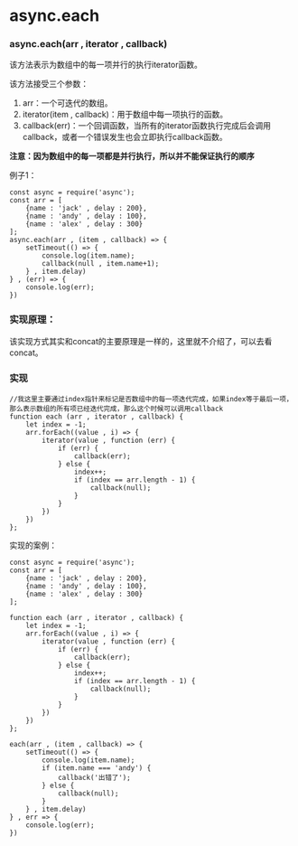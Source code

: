 # async.each
### async.each(arr , iterator , callback)
该方法表示为数组中的每一项并行的执行iterator函数。

该方法接受三个参数：
1. arr：一个可迭代的数组。
2. iterator(item , callback)：用于数组中每一项执行的函数。
3. callback(err)：一个回调函数，当所有的iterator函数执行完成后会调用callback，或者一个错误发生也会立即执行callback函数。

**注意：因为数组中的每一项都是并行执行，所以并不能保证执行的顺序**

例子1：
```
const async = require('async');
const arr = [
	{name : 'jack' , delay : 200},
	{name : 'andy' , delay : 100},
	{name : 'alex' , delay : 300}
];
async.each(arr , (item , callback) => {
	setTimeout(() => {
		console.log(item.name);
		callback(null , item.name+1);
	} , item.delay)
} , (err) => {
	console.log(err);
})
```
### 实现原理：
该实现方式其实和concat的主要原理是一样的，这里就不介绍了，可以去看concat。
### 实现
```
//我这里主要通过index指针来标记是否数组中的每一项迭代完成，如果index等于最后一项，那么表示数组的所有项已经迭代完成，那么这个时候可以调用callback
function each (arr , iterator , callback) {
	let index = -1;
	arr.forEach((value , i) => {
		iterator(value , function (err) {
			if (err) {
				callback(err);
			} else {
				index++;
				if (index == arr.length - 1) {
					callback(null);
				}
			}
		})
	})
};
```
实现的案例：
```
const async = require('async');
const arr = [
	{name : 'jack' , delay : 200},
	{name : 'andy' , delay : 100},
	{name : 'alex' , delay : 300}
];

function each (arr , iterator , callback) {
	let index = -1;
	arr.forEach((value , i) => {
		iterator(value , function (err) {
			if (err) {
				callback(err);
			} else {
				index++;
				if (index == arr.length - 1) {
					callback(null);
				}
			}
		})
	})
};

each(arr , (item , callback) => {
	setTimeout(() => {
		console.log(item.name);
		if (item.name === 'andy') {
			callback('出错了');
		} else {
			callback(null);
		}
	} , item.delay)
} , err => {
	console.log(err);
})
```